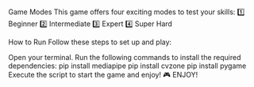 Game Modes
This game offers four exciting modes to test your skills:
1️⃣ Beginner
2️⃣ Intermediate
3️⃣ Expert
4️⃣ Super Hard

How to Run
Follow these steps to set up and play:

Open your terminal.
Run the following commands to install the required dependencies:
pip install mediapipe
pip install cvzone
pip install pygame
Execute the script to start the game and enjoy! 🎮
ENJOY!

